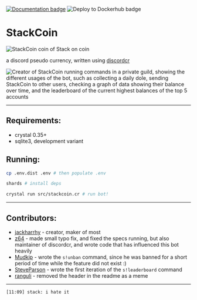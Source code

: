 [![Documentation badge](https://img.shields.io/badge/docs-latest-green.svg?style=flat-square)](https://jackharrhy.github.io/StackCoin/) ![Deploy to Dockerhub badge](https://github.com/jackharrhy/StackCoin/workflows/Deploy%20to%20Dockerhub/badge.svg)

# StackCoin

![StackCoin coin of Stack on coin](https://i.imgur.com/ou12BG6.png)

a discord pseudo currency, written using [discordcr](https://github.com/discordcr/discordcr)

![Creator of StackCoin running commands in a private guild, showing the different usages of the bot, such as collecting a daily dole, sending StackCoin to other users, checking a graph of data showing their balance over time, and the leaderboard of the current highest balances of the top 5 accounts](https://i.imgur.com/alF7EcU.png)

---

## Requirements:

- crystal 0.35+
- sqlite3, development variant

## Running:

```sh
cp .env.dist .env # then populate .env

shards # install deps

crystal run src/stackcoin.cr # run bot!
```

---

## Contributors:

- [jackharrhy](https://github.com/jackharrhy) - creator, maker of most
- [z64](https://github.com/z64) - made small typo fix, and fixed the specs running, but also maintainer of discordcr, and wrote code that has influenced this bot heavily
- [Mudkip](https://github.com/Mudkip) - wrote the `s!unban` command, since he was banned for a short period of time while the feature did not exist :)
- [SteveParson](https://github.com/SteveParson) - wrote the first iteration of the `s!leaderboard` command
- [ranguli](https://github.com/ranguli) - removed the header in the readme as a meme

---

```txt
[11:09] stack: i hate it
```
